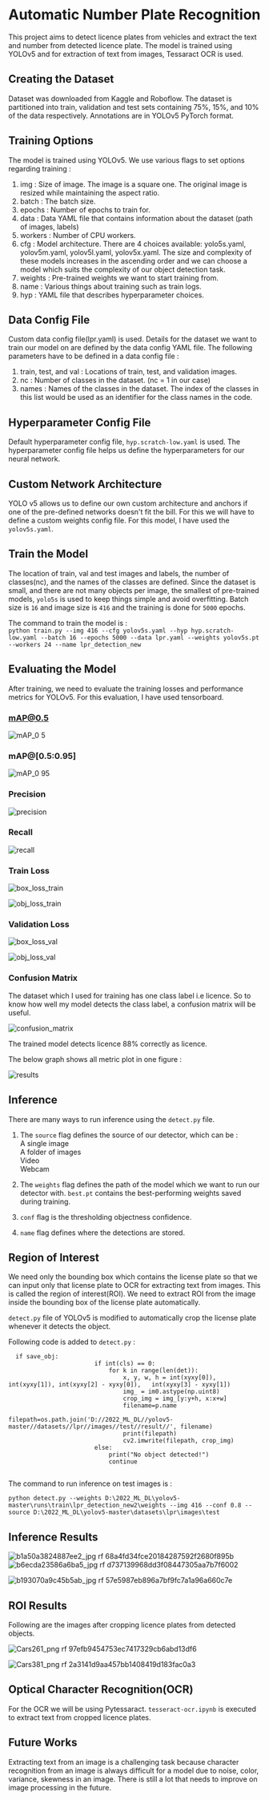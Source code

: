 # Automatic Number Plate Recognition

This project aims to detect licence plates from vehicles and extract the text and number from detected licence plate. The model is trained using YOLOv5 and for extraction of text from images, Tessaract OCR is used.

## Creating the Dataset

Dataset was downloaded from Kaggle and Roboflow. The dataset is partitioned into train, validation and test sets containing 75%, 15%, and 10% of the data respectively. Annotations are in YOLOv5 PyTorch format.

## Training Options

The model is trained using YOLOv5. We use various flags to set options regarding training :
  
 1. img : Size of image. The image is a square one. The original image is resized while maintaining the aspect ratio. 
 2. batch : The batch size. 
 3. epochs : Number of epochs to train for. 
 4. data : Data YAML file that contains information about the dataset (path of images, labels)
 5. workers : Number of CPU workers.
 6. cfg : Model architecture. There are 4 choices available: yolo5s.yaml, yolov5m.yaml, yolov5l.yaml, yolov5x.yaml. The size and complexity of these models increases in the ascending order and we can choose a model which suits the complexity of our object detection task. 
 7. weights : Pre-trained weights we want to start training from. 
 8. name : Various things about training such as train logs. 
 9. hyp : YAML file that describes hyperparameter choices. 
 

## Data Config File

Custom data config file(lpr.yaml) is used. Details for the dataset we want to train our model on are defined by the data config YAML file. The following parameters have to be defined in a data config file :
  
1. train, test, and val : Locations of train, test, and validation images.
2. nc : Number of classes in the dataset. (nc = 1 in our case)
3. names : Names of the classes in the dataset. The index of the classes in this list would be used as an identifier for the class names in the code.


## Hyperparameter Config File

Default hyperparameter config file, `hyp.scratch-low.yaml` is used. The hyperparameter config file helps us define the hyperparameters for our neural network.

## Custom Network Architecture

YOLO v5 allows us to define our own custom architecture and anchors if one of the pre-defined networks doesn't fit the bill. For this we will have to define a custom weights config file. For this model, I have used the `yolov5s.yaml`.

## Train the Model

The location of train, val and test images and labels, the number of classes(nc), and the names of the classes are defined. Since the dataset is small, and there are not many objects per image, the smallest of pre-trained models, `yolo5s` is used to keep things simple and avoid overfitting. Batch size is `16` and image size is `416` and the training is done for `5000` epochs.

The command to train the model is : <br />
 `python train.py --img 416 --cfg yolov5s.yaml --hyp hyp.scratch-low.yaml --batch 16 --epochs 5000 --data lpr.yaml --weights yolov5s.pt --workers 24 --name lpr_detection_new`
 
 ## Evaluating the Model
 
 After training, we need to evaluate the training losses and performance metrics for YOLOv5. For this evaluation, I have used tensorboard.
 
 ### mAP@0.5

![mAP_0 5](https://user-images.githubusercontent.com/37297441/173238951-0912485a-941a-47d5-aaab-da0a3d3811dc.PNG)

### mAP@[0.5:0.95]

![mAP_0 95](https://user-images.githubusercontent.com/37297441/173239050-14f8cce3-77f7-42de-9629-a38cc6f46469.PNG)

### Precision

![precision](https://user-images.githubusercontent.com/37297441/173239084-dca3b81f-1398-47ed-82c7-b1bd7e3e51c8.PNG)

### Recall

![recall](https://user-images.githubusercontent.com/37297441/173239092-db075b58-d04e-4ae0-8c4e-c140c1cf671e.PNG)

### Train Loss

![box_loss_train](https://user-images.githubusercontent.com/37297441/173239140-507aca29-631e-449b-86af-44c26ea66c8e.PNG)

![obj_loss_train](https://user-images.githubusercontent.com/37297441/173239143-5573ab29-86ea-4198-9e1b-68771761e28e.PNG)


### Validation Loss

![box_loss_val](https://user-images.githubusercontent.com/37297441/173239157-819c09f8-2f16-481b-8fd2-ab9ccd4b6451.PNG)

![obj_loss_val](https://user-images.githubusercontent.com/37297441/173239161-3f01c8e5-8290-4fe3-bc5c-675603127a45.PNG)

### Confusion Matrix

The dataset which I used for training has one class label i.e licence. So to know how well my model detects the class label, a confusion matrix will be useful.

![confusion_matrix](https://user-images.githubusercontent.com/37297441/173239174-85cfdb0e-021d-450d-b1c4-90e88ac48da5.png)

The trained model detects licence 88% correctly as licence.

The below graph shows all metric plot in one figure : 

![results](https://user-images.githubusercontent.com/37297441/173239302-287d4fca-376b-4ad6-a5f7-ef2a25d25fad.png)

## Inference

There are many ways to run inference using the `detect.py` file. 

1. The `source` flag defines the source of our detector, which can be : </br>
A single image </br>
A folder of images </br>
Video</br>
Webcam</br>

2. The `weights` flag defines the path of the model which we want to run our detector with. `best.pt` contains the best-performing weights saved during training.
3. `conf` flag is the thresholding objectness confidence.
4. `name` flag defines where the detections are stored. 

## Region of Interest

We need only the bounding box which contains the license plate so that we can input only that license plate to OCR for extracting text from images. This is called the region of interest(ROI). We need to extract ROI from the image inside the bounding box of the license plate automatically.<br/>

`detect.py` file of YOLOv5 is modified to automatically crop the license plate whenever it detects the object.<br/>

Following code is added to `detect.py` : <br/>

```
  if save_obj:
                        if int(cls) == 0:
                            for k in range(len(det)):
                                x, y, w, h = int(xyxy[0]), int(xyxy[1]), int(xyxy[2] - xyxy[0]),   int(xyxy[3] - xyxy[1])
                                img_ = im0.astype(np.uint8)
                                crop_img = img_[y:y+h, x:x+w]
                                filename=p.name
                                filepath=os.path.join('D://2022_ML_DL//yolov5-master//datasets//lpr//images//test//result//', filename)
                                print(filepath)
                                cv2.imwrite(filepath, crop_img)
                        else:
                            print("No object detected!")
                            continue
  
```

The command to run inference on test images is : <br/>

`python detect.py --weights D:\2022_ML_DL\yolov5-master\runs\train\lpr_detection_new2\weights --img 416 --conf 0.8 --source D:\2022_ML_DL\yolov5-master\datasets\lpr\images\test `

## Inference Results

![b1a50a3824887ee2_jpg rf 68a4fd34fce20184287592f2680f895b](https://user-images.githubusercontent.com/37297441/173239994-f921b86c-9107-474d-bacd-8d07b89f781d.jpg)
![b6ecda23586a6ba5_jpg rf d737139968dd3f08447305aa7b7f6002](https://user-images.githubusercontent.com/37297441/173240005-d1ba2a1e-9323-4926-9f88-4aed37f8bcbe.jpg)

![b193070a9c45b5ab_jpg rf 57e5987eb896a7bf9fc7a1a96a660c7e](https://user-images.githubusercontent.com/37297441/173240029-0f2658a4-f03b-4251-95b6-613ce15f5522.jpg)

## ROI Results

Following are the images after cropping licence plates from detected objects.<br/>

![Cars261_png rf 97efb9454753ec7417329cb6abd13df6](https://user-images.githubusercontent.com/37297441/173240165-99fc90e4-bdbe-470d-bcca-05e271c59900.jpg)

![Cars381_png rf 2a3141d9aa457bb1408419d183fac0a3](https://user-images.githubusercontent.com/37297441/173240178-6f0b00ce-3aa5-47a1-aab5-dd1e6d991025.jpg)

## Optical Character Recognition(OCR)

For the OCR we will be using Pytessaract. `tesseract-ocr.ipynb` is executed to extract text from cropped licence plates.

## Future Works

Extracting text from an image is a challenging task because character recognition from an image is always difficult for a model due to noise, color, variance, skewness in an image. There is still a lot that needs to improve on image processing in the future. 






















